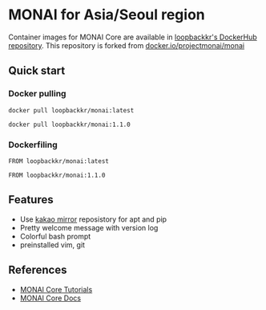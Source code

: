 # MONAI for Asia/Seoul region

Container images for MONAI Core are available in [loopbackkr's DockerHub repository](https://hub.docker.com/r/loopbackkr/pytorch). This repository is forked from [docker.io/projectmonai/monai](https://hub.docker.com/r/projectmonai/monai/)

## Quick start

### Docker pulling

`docker pull loopbackkr/monai:latest`

`docker pull loopbackkr/monai:1.1.0`

### Dockerfiling

`FROM loopbackkr/monai:latest`

`FROM loopbackkr/monai:1.1.0`

## Features

* Use [kakao mirror](https://mirror.kakao.com/) reposistory for apt and pip
* Pretty welcome message with version log
* Colorful bash prompt
* preinstalled vim, git

## References

* [MONAI Core Tutorials](https://github.com/Project-MONAI/tutorials)
* [MONAI Core Docs](https://docs.monai.io/en/stable/)
